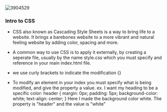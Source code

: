 
![3904529](https://user-images.githubusercontent.com/106101235/169898511-08d2bb3c-57d8-49dc-be08-358037af92e1.png)


### Intro to CSS

- CSS also known as Cascading Style Sheets is a way to bring life to a website. It brings a barebones website to a more vibrant and natural feeling website by adding color, spacing and more.

- A common way to use CSS is to apply it externally, by creating a seperate file, usually by the name style.css which you must specify and reference in your main index.html file. 

- we use curly brackets to indicate the modification {}

- To modify an element in your index you must specify what is being modified, and give the property a value. ex. I want my heading to be a specific color:
header {
  margin: 0px; 
  padding: 5px;
  background-color: white;
  text-align: center;
  }
 Here I made the background color white. The property is "header" and the value is "white" 
